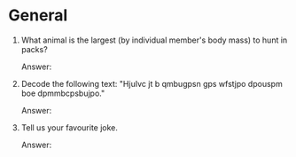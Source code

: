 # General

1. What animal is the largest (by individual member's body mass) to hunt in packs?
   
   Answer: 

2. Decode the following text: "HjuIvc jt b qmbugpsn gps wfstjpo dpouspm boe dpmmbcpsbujpo."
   
   Answer: 

3. Tell us your favourite joke.

   Answer: 
   
